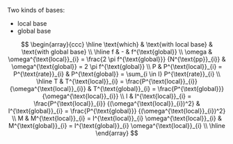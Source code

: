 
Two kinds of bases:

- local base
- global base

$$
\begin{array}{ccc}
\hline
\text{which} & \text{with local base} & \text{with global base} \\
\hline
f & - & f^{\text{global}} \\
\omega & \omega^{\text{local}}_{i} = \frac{2 \pi f^{\text{global}}} {N^{\text{pp}}_{i}} & \omega^{\text{global}} = 2 \pi f^{\text{global}} \\
P & P^{\text{local}}_{i} = P^{\text{rate}}_{i} & P^{\text{global}} = \sum_{i \in I} P^{\text{rate}}_{i} \\
\hline
T & T^{\text{local}}_{i} = \frac{P^{\text{local}}_{i}} {\omega^{\text{local}}_{i}} & T^{\text{global}}_{i} =  \frac{P^{\text{global}}} {\omega^{\text{local}}_{i}} \\
I & I^{\text{local}}_{i} = \frac{P^{\text{local}}_{i}} {(\omega^{\text{local}}_{i})^2} & I^{\text{global}}_{i} = \frac{P^{\text{global}}} {(\omega^{\text{local}}_{i})^2} \\
M & M^{\text{local}}_{i} = I^{\text{local}}_{i} \omega^{\text{local}}_{i} & M^{\text{global}}_{i} =  I^{\text{global}}_{i} \omega^{\text{local}}_{i} \\
\hline
\end{array}
$$
